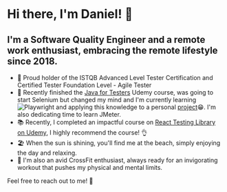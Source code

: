 # Hi there, I'm Daniel! 👋

## I'm a Software Quality Engineer and a remote work enthusiast, embracing the remote lifestyle since 2018.

- 🤟 Proud holder of the ISTQB Advanced Level Tester Certification and Certified Tester Foundation Level - Agile Tester
- 🧠 Recently finished the [Java for Testers](https://www.udemy.com/share/105YfA3@tGdOKLJwBq4unT42YXGtoJEnPS41tSHEoyEJbwTBPDG1-KmpVl8vhIAzAsBq42ze/) Udemy course, was going to start Selenium but changed my mind and I'm currently learning ![Playwright](https://img.shields.io/badge/Playwright-5A0FC8?logo=playwright&logoColor=white) and applying this knowledge to a personal [project](https://github.com/DanielRamos84/playwright-learning-project)😁.  I'm also dedicating time to learn JMeter.
- 📚 Recently, I completed an impactful course on [React Testing Library on Udemy](https://www.udemy.com/course/react-testing-library/?kw=React+Testing+Library+with+Jest+%2F+Vitest&src=sac&couponCode=ST12MT030524), I highly recommend the course! 👌
- 🏖️ When the sun is shining, you'll find me at the beach, simply enjoying the day and relaxing.
- 💪 I'm also an avid CrossFit enthusiast, always ready for an invigorating workout that pushes my physical and mental limits.
  
Feel free to reach out to me! 🚀
